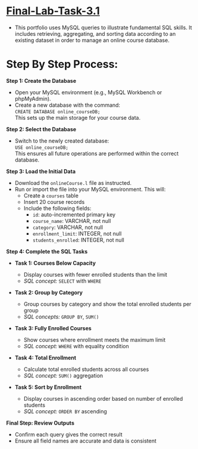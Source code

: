 # [Final-Lab-Task-3.1]()
- This portfolio uses MySQL queries to illustrate fundamental SQL skills. It includes retrieving, aggregating, and sorting data according to an existing dataset in order to manage an online course database.

# Step By Step Process:
**Step 1: Create the Database**  
- Open your MySQL environment (e.g., MySQL Workbench or phpMyAdmin).  
- Create a new database with the command:  
  `CREATE DATABASE online_courseDB;`  
  This sets up the main storage for your course data.

**Step 2: Select the Database**  
- Switch to the newly created database:  
  `USE online_courseDB;`  
  This ensures all future operations are performed within the correct database.

**Step 3: Load the Initial Data**  
- Download the `onlineCourse.l` file as instructed.  
- Run or import the file into your MySQL environment. This will:  
  - Create a `courses` table  
  - Insert 20 course records  
  - Include the following fields:  
    - `id`: auto-incremented primary key  
    - `course_name`: VARCHAR, not null  
    - `category`: VARCHAR, not null  
    - `enrollment_limit`: INTEGER, not null  
    - `students_enrolled`: INTEGER, not null  

**Step 4: Complete the SQL Tasks**

- **Task 1: Courses Below Capacity**  
  - Display courses with fewer enrolled students than the limit  
  - *SQL concept:* `SELECT` with `WHERE`

- **Task 2: Group by Category**  
  - Group courses by category and show the total enrolled students per group  
  - *SQL concepts:* `GROUP BY`, `SUM()`

- **Task 3: Fully Enrolled Courses**  
  - Show courses where enrollment meets the maximum limit  
  - *SQL concept:* `WHERE` with equality condition

- **Task 4: Total Enrollment**  
  - Calculate total enrolled students across all courses  
  - *SQL concept:* `SUM()` aggregation

- **Task 5: Sort by Enrollment**  
  - Display courses in ascending order based on number of enrolled students  
  - *SQL concept:* `ORDER BY` ascending

**Final Step: Review Outputs**  
- Confirm each query gives the correct result  
- Ensure all field names are accurate and data is consistent
